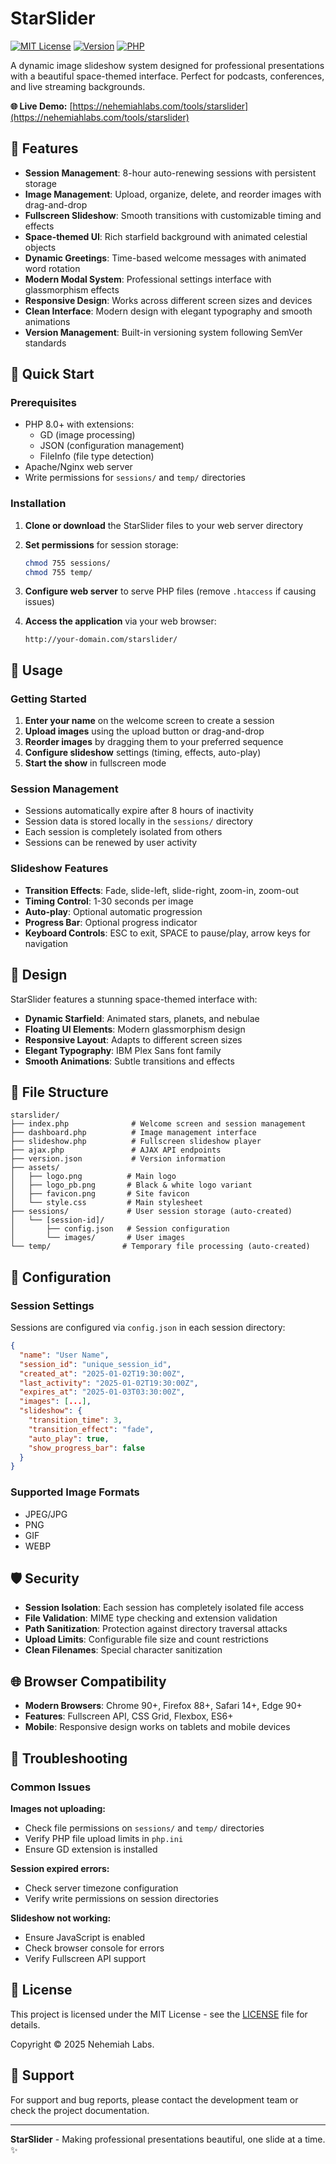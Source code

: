 # StarSlider

[![MIT License](https://img.shields.io/badge/License-MIT-blue.svg)](https://opensource.org/licenses/MIT)
[![Version](https://img.shields.io/badge/Version-1.0.0-green.svg)](https://github.com/nehemiahlabs/star-slider/releases)
[![PHP](https://img.shields.io/badge/PHP-8.0%2B-777BB4.svg)](https://www.php.net/)

A dynamic image slideshow system designed for professional presentations with a beautiful space-themed interface. Perfect for podcasts, conferences, and live streaming backgrounds.

**🌐 Live Demo:** [https://nehemiahlabs.com/tools/starslider](https://nehemiahlabs.com/tools/starslider)

## 🌟 Features

- **Session Management**: 8-hour auto-renewing sessions with persistent storage
- **Image Management**: Upload, organize, delete, and reorder images with drag-and-drop
- **Fullscreen Slideshow**: Smooth transitions with customizable timing and effects
- **Space-themed UI**: Rich starfield background with animated celestial objects
- **Dynamic Greetings**: Time-based welcome messages with animated word rotation
- **Modern Modal System**: Professional settings interface with glassmorphism effects
- **Responsive Design**: Works across different screen sizes and devices
- **Clean Interface**: Modern design with elegant typography and smooth animations
- **Version Management**: Built-in versioning system following SemVer standards

## 🚀 Quick Start

### Prerequisites

- PHP 8.0+ with extensions:
  - GD (image processing)
  - JSON (configuration management)
  - FileInfo (file type detection)
- Apache/Nginx web server
- Write permissions for `sessions/` and `temp/` directories

### Installation

1. **Clone or download** the StarSlider files to your web server directory

2. **Set permissions** for session storage:
   ```bash
   chmod 755 sessions/
   chmod 755 temp/
   ```

3. **Configure web server** to serve PHP files (remove `.htaccess` if causing issues)

4. **Access the application** via your web browser:
   ```
   http://your-domain.com/starslider/
   ```

## 📖 Usage

### Getting Started

1. **Enter your name** on the welcome screen to create a session
2. **Upload images** using the upload button or drag-and-drop
3. **Reorder images** by dragging them to your preferred sequence
4. **Configure slideshow** settings (timing, effects, auto-play)
5. **Start the show** in fullscreen mode

### Session Management

- Sessions automatically expire after 8 hours of inactivity
- Session data is stored locally in the `sessions/` directory
- Each session is completely isolated from others
- Sessions can be renewed by user activity

### Slideshow Features

- **Transition Effects**: Fade, slide-left, slide-right, zoom-in, zoom-out
- **Timing Control**: 1-30 seconds per image
- **Auto-play**: Optional automatic progression
- **Progress Bar**: Optional progress indicator
- **Keyboard Controls**: ESC to exit, SPACE to pause/play, arrow keys for navigation

## 🎨 Design

StarSlider features a stunning space-themed interface with:

- **Dynamic Starfield**: Animated stars, planets, and nebulae
- **Floating UI Elements**: Modern glassmorphism design
- **Responsive Layout**: Adapts to different screen sizes
- **Elegant Typography**: IBM Plex Sans font family
- **Smooth Animations**: Subtle transitions and effects

## 📁 File Structure

```
starslider/
├── index.php              # Welcome screen and session management
├── dashboard.php          # Image management interface
├── slideshow.php          # Fullscreen slideshow player
├── ajax.php               # AJAX API endpoints
├── version.json           # Version information
├── assets/
│   ├── logo.png          # Main logo
│   ├── logo_pb.png       # Black & white logo variant
│   ├── favicon.png       # Site favicon
│   └── style.css         # Main stylesheet
├── sessions/             # User session storage (auto-created)
│   └── [session-id]/
│       ├── config.json   # Session configuration
│       └── images/       # User images
└── temp/                # Temporary file processing (auto-created)
```

## 🔧 Configuration

### Session Settings

Sessions are configured via `config.json` in each session directory:

```json
{
  "name": "User Name",
  "session_id": "unique_session_id",
  "created_at": "2025-01-02T19:30:00Z",
  "last_activity": "2025-01-02T19:30:00Z",
  "expires_at": "2025-01-03T03:30:00Z",
  "images": [...],
  "slideshow": {
    "transition_time": 3,
    "transition_effect": "fade",
    "auto_play": true,
    "show_progress_bar": false
  }
}
```

### Supported Image Formats

- JPEG/JPG
- PNG
- GIF
- WEBP

## 🛡️ Security

- **Session Isolation**: Each session has completely isolated file access
- **File Validation**: MIME type checking and extension validation
- **Path Sanitization**: Protection against directory traversal attacks
- **Upload Limits**: Configurable file size and count restrictions
- **Clean Filenames**: Special character sanitization

## 🌐 Browser Compatibility

- **Modern Browsers**: Chrome 90+, Firefox 88+, Safari 14+, Edge 90+
- **Features**: Fullscreen API, CSS Grid, Flexbox, ES6+
- **Mobile**: Responsive design works on tablets and mobile devices

## 🐛 Troubleshooting

### Common Issues

**Images not uploading:**
- Check file permissions on `sessions/` and `temp/` directories
- Verify PHP file upload limits in `php.ini`
- Ensure GD extension is installed

**Session expired errors:**
- Check server timezone configuration
- Verify write permissions on session directories

**Slideshow not working:**
- Ensure JavaScript is enabled
- Check browser console for errors
- Verify Fullscreen API support

## 📄 License

This project is licensed under the MIT License - see the [LICENSE](LICENSE) file for details.

Copyright © 2025 Nehemiah Labs.

## 🤝 Support

For support and bug reports, please contact the development team or check the project documentation.

---

**StarSlider** - Making professional presentations beautiful, one slide at a time. ✨
